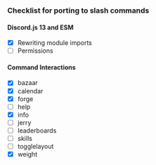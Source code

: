 ### Checklist for porting to slash commands

#### Discord.js 13 and ESM
- [x] Rewriting module imports
- [ ] Permissions

#### Command Interactions
- [x] bazaar
- [x] calendar
- [x] forge
- [ ] help
- [x] info
- [ ] jerry
- [ ] leaderboards
- [ ] skills
- [ ] togglelayout
- [x] weight
